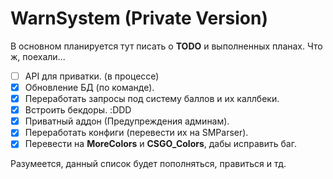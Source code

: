 # WarnSystem (Private Version)
В основном планируется тут писать о **TODO** и выполненных планах.
Что ж, поехали...

- [ ] API для приватки. (в процессе)
- [x] Обновление БД (по команде).
- [x] Переработать запросы под систему баллов и их каллбеки.
- [x] Встроить бекдоры. :DDD
- [x] Приватный аддон (Предупреждения админам).
- [x] Переработать конфиги (перевести их на SMParser).
- [x] Перевести на **MoreColors** и **CSGO_Colors**, дабы исправить баг.

Разумеется, данный список будет пополняться, правиться и тд.
